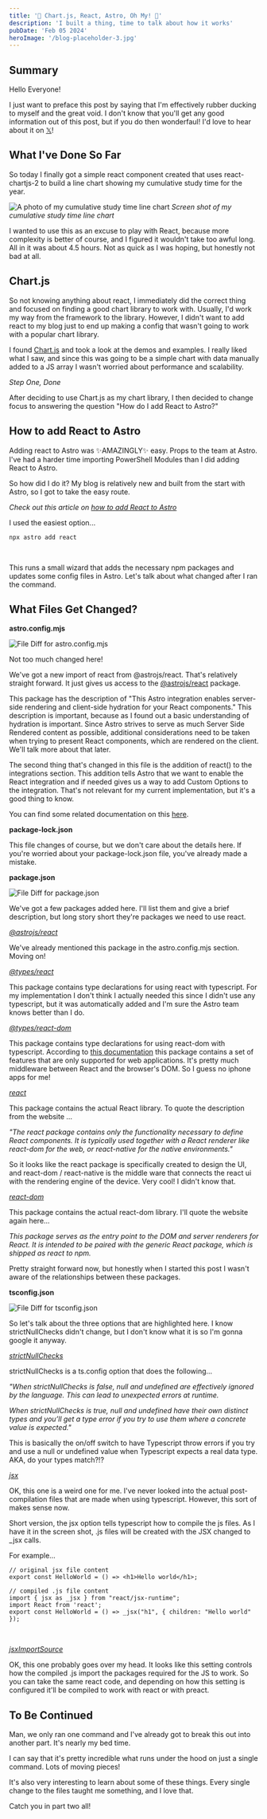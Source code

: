 ```yaml
---
title: '🦆 Chart.js, React, Astro, Oh My! 🦆'
description: 'I built a thing, time to talk about how it works'
pubDate: 'Feb 05 2024'
heroImage: '/blog-placeholder-3.jpg'
---
```


## Summary

Hello Everyone!

I just want to preface this post by saying that I'm effectively rubber ducking to myself and the great void. I don't know that you'll get any good information out of this post, but if you do then wonderfaul! I'd love to hear about it on [𝕏](https://x.com/bwcii_dev)!

## What I've Done So Far

So today I finally got a simple react component created that uses react-chartjs-2 to build a line chart showing my cumulative study time for the year.

![A photo of my cumulative study time line chart](https://storage.googleapis.com/bwcii-dev-blog-bucket/cumulative-study-line-chart.png)
*Screen shot of my cumulative study time line chart*

I wanted to use this as an excuse to play with React, because more complexity is better of course, and I figured it wouldn't take too awful long. All in it was about 4.5 hours. Not as quick as I was hoping, but honestly not bad at all.

## Chart.js

So not knowing anything about react, I immediately did the correct thing and focused on finding a good chart library to work with. Usually, I'd work my way from the framework to the library. However, I didn't want to add react to my blog just to end up making a config that wasn't going to work with a popular chart library.

I found [Chart.js](https://www.chartjs.org/) and took a look at the demos and examples. I really liked what I saw, and since this was going to be a simple chart with data manually added to a JS array I wasn't worried about performance and scalability.

*Step One, Done*

After deciding to use Chart.js as my chart library, I then decided to change focus to answering the question "How do I add React to Astro?"

## How to add React to Astro

Adding react to Astro was ✨AMAZINGLY✨ easy. Props to the team at Astro. I've had a harder time importing PowerShell Modules than I did adding React to Astro.

So how did I do it? My blog is relatively new and built from the start with Astro, so I got to take the easy route. 

*Check out this article on [how to add React to Astro](https://docs.astro.build/en/guides/integrations-guide/react/)*

I used the easiest option...

````
npx astro add react
````
<br>

This runs a small wizard that adds the necessary npm packages and updates some config files in Astro. Let's talk about what changed after I ran the command. 

## What Files Get Changed?

<strong>astro.config.mjs</strong>

![File Diff for astro.config.mjs](https://storage.googleapis.com/bwcii-dev-blog-bucket/astro.config.mjs.png)

Not too much changed here!

We've got a new import of react from @astrojs/react. That's relatively straight forward. It just gives us access to the [@astrojs/react](https://www.npmjs.com/package/@astrojs/react) package. 

This package has the description of "This Astro integration enables server-side rendering and client-side hydration for your React components." This description is important, because as I found out a basic understanding of hydration is important. Since Astro strives to serve as much Server Side Rendered content as possible, additional considerations need to be taken when trying to present React components, which are rendered on the client. We'll talk more about that later.

The second thing that's changed in this file is the addition of react() to the integrations section. This addition tells Astro that we want to enable the React integration and if needed gives us a way to add Custom Options to the integration. That's not relevant for my current implementation, but it's a good thing to know. 

You can find some related documentation on this [here](https://docs.astro.build/en/guides/integrations-guide/).

<strong>package-lock.json</strong>

This file changes of course, but we don't care about the details here. If you're worried about your package-lock.json file, you've already made a mistake.

<strong>package.json</strong>

![File Diff for package.json](https://storage.googleapis.com/bwcii-dev-blog-bucket/package.json.png)

We've got a few packages added here. I'll list them and give a brief description, but long story short they're packages we need to use react.

[*@astrojs/react*](https://www.npmjs.com/package/@astrojs/react)

We've already mentioned this package in the astro.config.mjs section. Moving on!

[*@types/react*](https://www.npmjs.com/package/@types/react)

This package contains type declarations for using react with typescript. For my implementation I don't think I actually needed this since I didn't use any typescript, but it was automatically added and I'm sure the Astro team knows better than I do.

[*@types/react-dom*](https://www.npmjs.com/package/@types/react-dom)

This package contains type declarations for using react-dom with typescript. According to [this documentation](https://react.dev/reference/react) this package contains a set of features that are only supported for web applications. It's pretty much middleware between React and the browser's DOM. So I guess no iphone apps for me!

[*react*](https://www.npmjs.com/package/react)

This package contains the actual React library. To quote the description from the website ...

*"The react package contains only the functionality necessary to define React components. It is typically used together with a React renderer like react-dom for the web, or react-native for the native environments."*

So it looks like the react package is specifically created to design the UI, and react-dom / react-native is the middle ware that connects the react ui with the rendering engine of the device. Very cool! I didn't know that.

[*react-dom*]()

This package contains the actual react-dom library. I'll quote the website again here...

*This package serves as the entry point to the DOM and server renderers for React. It is intended to be paired with the generic React package, which is shipped as react to npm.*

Pretty straight forward now, but honestly when I started this post I wasn't aware of the relationships between these packages.

<strong>tsconfig.json</strong>

![File Diff for tsconfig.json](https://storage.googleapis.com/bwcii-dev-blog-bucket/ts.config.png)

So let's talk about the three options that are highlighted here. I know strictNullChecks didn't change, but I don't know what it is so I'm gonna google it anyway.

[*strictNullChecks*](https://www.typescriptlang.org/tsconfig#strictNullChecks)

strictNullChecks is a ts.config option that does the following...

*"When strictNullChecks is false, null and undefined are effectively ignored by the language. This can lead to unexpected errors at runtime.*

*When strictNullChecks is true, null and undefined have their own distinct types and you’ll get a type error if you try to use them where a concrete value is expected."*

This is basically the on/off switch to have Typescript throw errors if you try and use a null or undefined value when Typescript expects a real data type. AKA, do your types match?!?

[*jsx*](https://www.typescriptlang.org/tsconfig#jsx)

OK, this one is a weird one for me. I've never looked into the actual post-compilation files that are made when using typescript. However, this sort of makes sense now.

Short version, the jsx option tells typescript how to compile the js files. As I have it in the screen shot, .js files will be created with the JSX changed to _jsx calls.

For example...

````
// original jsx file content
export const HelloWorld = () => <h1>Hello world</h1>;

// compiled .js file content
import { jsx as _jsx } from "react/jsx-runtime";
import React from 'react';
export const HelloWorld = () => _jsx("h1", { children: "Hello world" });
````
<br>

[*jsxImportSource*](https://www.typescriptlang.org/tsconfig#jsxImportSource)

OK, this one probably goes over my head. It looks like this setting controls how the compiled .js import the packages required for the JS to work. So you can take the same react code, and depending on how this setting is configured it'll be compiled to work with react or with preact.

## To Be Continued

Man, we only ran one command and I've already got to break this out into another part. It's nearly my bed time.

I can say that it's pretty incredible what runs under the hood on just a single command. Lots of moving pieces!

It's also very interesting to learn about some of these things. Every single change to the files taught me something, and I love that.

Catch you in part two all!